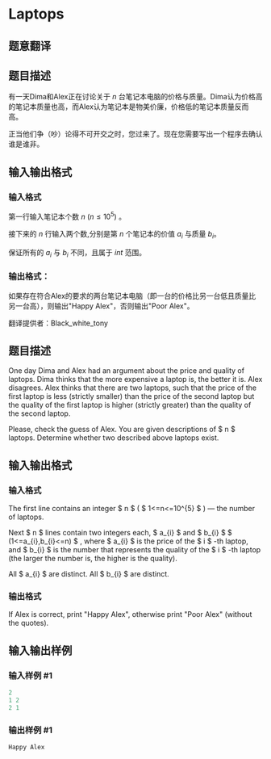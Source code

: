 # Laptops

## 题意翻译

## 题目描述

有一天Dima和Alex正在讨论关于 $n$ 台笔记本电脑的价格与质量。Dima认为价格高的笔记本质量也高，而Alex认为笔记本是物美价廉，价格低的笔记本质量反而高。

正当他们争（吵）论得不可开交之时，您过来了。现在您需要写出一个程序去确认谁是谁非。

## 输入输出格式

### 输入格式

第一行输入笔记本个数 $n$ $(n \leqslant 10^5)$ 。

接下来的 $n$ 行输入两个数,分别是第 $n$ 个笔记本的价值 $a_i$ 与质量 $b_i$。

保证所有的 $a_i$ 与 $b_i$ 不同，且属于 $int$ 范围。

### 输出格式：

如果存在符合Alex的要求的两台笔记本电脑（即一台的价格比另一台低且质量比另一台高），则输出"Happy Alex"，否则输出"Poor Alex"。

翻译提供者：Black_white_tony

## 题目描述

One day Dima and Alex had an argument about the price and quality of laptops. Dima thinks that the more expensive a laptop is, the better it is. Alex disagrees. Alex thinks that there are two laptops, such that the price of the first laptop is less (strictly smaller) than the price of the second laptop but the quality of the first laptop is higher (strictly greater) than the quality of the second laptop.

Please, check the guess of Alex. You are given descriptions of $ n $ laptops. Determine whether two described above laptops exist.

## 输入输出格式

### 输入格式

The first line contains an integer $ n $ ( $ 1<=n<=10^{5} $ ) — the number of laptops.

Next $ n $ lines contain two integers each, $ a_{i} $ and $ b_{i} $ $ (1<=a_{i},b_{i}<=n) $ , where $ a_{i} $ is the price of the $ i $ -th laptop, and $ b_{i} $ is the number that represents the quality of the $ i $ -th laptop (the larger the number is, the higher is the quality).

All $ a_{i} $ are distinct. All $ b_{i} $ are distinct.

### 输出格式

If Alex is correct, print "Happy Alex", otherwise print "Poor Alex" (without the quotes).

## 输入输出样例

### 输入样例 #1

```cpp
2
1 2
2 1

```
### 输出样例 #1

```cpp
Happy Alex

```

